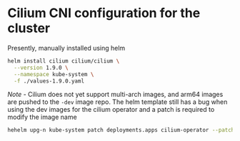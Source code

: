 # Cilium CNI configuration for the cluster

Presently, manually installed using helm

```bash
helm install cilium cilium/cilium \
  --version 1.9.0 \
  --namespace kube-system \
  -f ./values-1.9.0.yaml
```

*Note* - Cilium does not yet support multi-arch images, and arm64 images are pushed to the `-dev` image repo. The helm template still has a bug when using the dev images
for the cilium operator and a patch is required to modify the image name

```bash
hehelm upg-n kube-system patch deployments.apps cilium-operator --patch '{"spec": {"template": {"spec": {"containers": [{"name": "cilium-operator","image": "cilium/operator-dev:v1.9.0"}]}}}}
```
